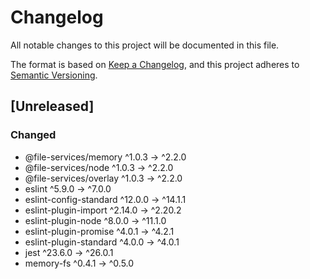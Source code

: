 # Changelog
All notable changes to this project will be documented in this file.

The format is based on [Keep a Changelog](https://keepachangelog.com/en/1.0.0/),
and this project adheres to [Semantic Versioning](https://semver.org/spec/v2.0.0.html).

## [Unreleased]

### Changed
- @file-services/memory ^1.0.3 → ^2.2.0
- @file-services/node ^1.0.3 → ^2.2.0
- @file-services/overlay ^1.0.3 → ^2.2.0
- eslint ^5.9.0 → ^7.0.0
- eslint-config-standard ^12.0.0 → ^14.1.1
- eslint-plugin-import ^2.14.0 → ^2.20.2
- eslint-plugin-node ^8.0.0 → ^11.1.0
- eslint-plugin-promise ^4.0.1 → ^4.2.1
- eslint-plugin-standard ^4.0.0 → ^4.0.1
- jest ^23.6.0 → ^26.0.1
- memory-fs ^0.4.1 → ^0.5.0
